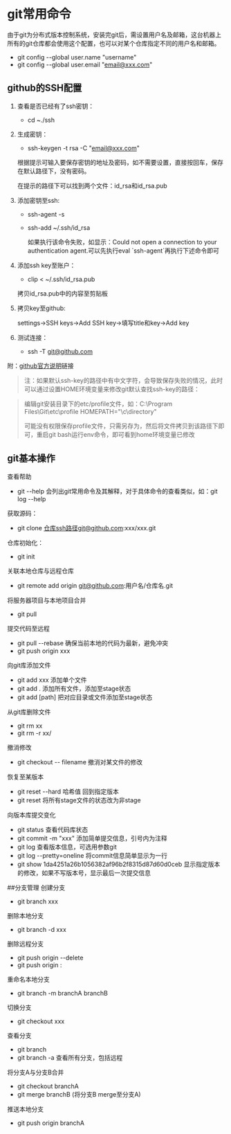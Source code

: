 git常用命令
=========
由于git为分布式版本控制系统，安装完git后，需设置用户名及邮箱，这台机器上所有的git仓库都会使用这个配置，也可以对某个仓库指定不同的用户名和邮箱。

*	git config --global user.name "username"
*	git config --global user.email "email@xxx.com"

github的SSH配置
--
1.	查看是否已经有了ssh密钥：

	*	cd ~./ssh

2.	生成密钥：

	*	ssh-keygen -t rsa -C "email@xxx.com"

	根据提示可输入要保存密钥的地址及密码，如不需要设置，直接按回车，保存在默认路径下，没有密码。

	在提示的路径下可以找到两个文件：id_rsa和id_rsa.pub

3.	添加密钥至ssh:

	*	ssh-agent -s
	*	ssh-add ~/.ssh/id_rsa
		
		如果执行该命令失败，如显示：Could not open a connection to your authentication agent.可以先执行eval \`ssh-agent\`再执行下述命令即可

4.	添加ssh key至账户：

	*	clip < ~/.ssh/id_rsa.pub

	拷贝id_rsa.pub中的内容至剪贴板

5.	拷贝key至github:

	settings->SSH keys->Add SSH key->填写title和key->Add key

6.	测试连接：

	*	ssh -T git@github.com

附：[github官方说明](https://help.github.com/articles/generating-ssh-keys/)链接

>注：如果默认ssh-key的路径中有中文字符，会导致保存失败的情况，此时可以通过设置HOME环境变量来修改git默认查找ssh-key的路径：

>编辑git安装目录下的etc/profile文件，如：C:\Program Files\Git\etc\profile
>HOMEPATH="\c\directory\"
>
>可能没有权限保存profile文件，只需另存为，然后将文件拷贝到该路径下即可，重启git bash运行env命令，即可看到home环境变量已修改

git基本操作
---
查看帮助

*	git --help 会列出git常用命令及其解释，对于具体命令的查看类似，如：git log --help

获取源码：

*	git clone 仓库ssh路径git@github.com:xxx/xxx.git

仓库初始化：

*	git init

关联本地仓库与远程仓库

*	git remote add origin git@github.com:用户名/仓库名.git


将服务器项目与本地项目合并

*	git pull

提交代码至远程

*	git pull --rebase 确保当前本地的代码为最新，避免冲突
*	git push origin xxx

向git库添加文件

*	git add xxx        添加单个文件
*	git add .	       添加所有文件，添加至stage状态
*	git add [path]     把对应目录或文件添加至stage状态

从git库删除文件

*	git rm xx
*	git rm -r xx/

撤消修改

*	git checkout -- filename 撤消对某文件的修改

恢复至某版本

*	git reset --hard 哈希值 回到指定版本
*	git reset 将所有stage文件的状态改为非stage

向版本库提交变化

*	git status 查看代码库状态
*	git commit -m "xxx" 添加简单提交信息，引号内为注释
*	git log 查看版本信息，可选用参数git 
*	git log --pretty=oneline 将commit信息简单显示为一行
*	git show 1da4251a26b1056382af96b2f8315d87d60d0ceb 显示指定版本的修改，如果不写版本号，显示最后一次提交信息

##分支管理
创建分支

*	git branch xxx

删除本地分支

*	git branch -d xxx

删除远程分支

*	git push origin --delete <branchname>
*	git push origin :<branchname>

重命名本地分支

*	git branch -m branchA branchB


切换分支

*	git checkout xxx

查看分支

*	git branch
*	git branch -a 查看所有分支，包括远程


将分支A与分支B合并

*	git checkout branchA
*	git merge branchB (将分支B merge至分支A)

推送本地分支

*	git push origin branchA

